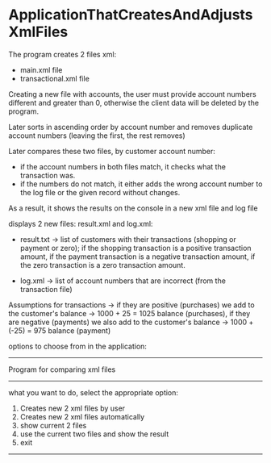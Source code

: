 # ApplicationThatCreatesAndAdjustsXmlFiles

The program creates 2 files xml:
 - main.xml file
 - transactional.xml file


 Creating a new file with accounts, the user must provide account numbers different
 and greater than 0, otherwise the client data will be deleted by the program.

 Later sorts in ascending order by account number and
 removes duplicate account numbers (leaving the first, the rest removes)

 Later compares these two files, by customer account number:
 - if the account numbers in both files match, it checks what the transaction was.
 - if the numbers do not match, it either adds the wrong account number to the log
 file or the given record without changes.

 As a result, it shows the results on the console in a new xml file and log file

 displays 2 new files: result.xml and log.xml:
 - result.txt -> list of customers with their transactions (shopping or payment or zero);
 if the shopping transaction is a positive transaction amount,
 if the payment transaction is a negative transaction amount,
 if the zero transaction is a zero transaction amount.

 - log.xml -> list of account numbers that are incorrect (from the transaction file)


 Assumptions for transactions -> if they are positive (purchases) we add to the
 customer's balance -> 1000 + 25 = 1025 balance (purchases),
 if they are negative (payments) we also add to the customer's balance -> 1000 + (-25) = 975 balance (payment)
 
 


options to choose from in the application:

******************
Program for comparing xml files
******************
what you want to do, select the appropriate option:
1. Creates new 2 xml files by user
2. Creates new 2 xml files automatically
3. show current 2 files
4. use the current two files and show the result
5. exit 
> 
*******************************


